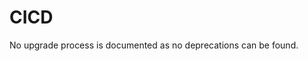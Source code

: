 <!-- NOTE: THIS FILE IS AUTOGENERATED. DO NOT EDIT BY HAND. -->
<!-- see templates/registry/markdown/attribute_namespace.md.j2 -->

# CICD

No upgrade process is documented as no deprecations can be found.




